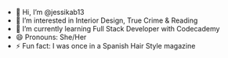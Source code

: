 - 👋 Hi, I’m @jessikab13
- 👀 I’m interested in Interior Design, True Crime & Reading
- 🌱 I’m currently learning Full Stack Developer with Codecademy
- 😄 Pronouns: She/Her
- ⚡ Fun fact: I was once in a Spanish Hair Style magazine

<!---
jessikab13/jessikab13 is a ✨ special ✨ repository because its `README.md` (this file) appears on your GitHub profile.
You can click the Preview link to take a look at your changes.
--->
